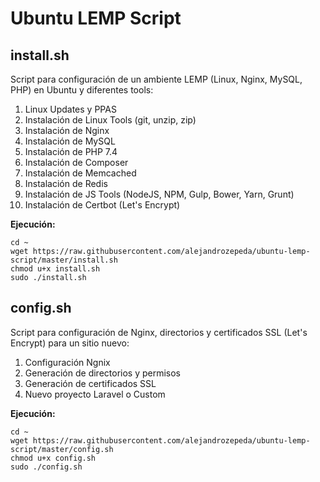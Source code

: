 # Ubuntu LEMP Script

## install.sh

Script para configuración de un ambiente LEMP (Linux, Nginx, MySQL, PHP) en Ubuntu y diferentes tools:

1. Linux Updates y PPAS
2. Instalación de Linux Tools (git, unzip, zip)
3. Instalación de Nginx
4. Instalación de MySQL
5. Instalación de PHP 7.4
6. Instalación de Composer
7. Instalación de Memcached
8. Instalación de Redis
9. Instalación de JS Tools (NodeJS, NPM, Gulp, Bower, Yarn, Grunt)
10. Instalación de Certbot (Let's Encrypt)

**Ejecución:**

```
cd ~
wget https://raw.githubusercontent.com/alejandrozepeda/ubuntu-lemp-script/master/install.sh
chmod u+x install.sh
sudo ./install.sh
```

## config.sh

Script para configuración de Nginx, directorios y certificados SSL (Let's Encrypt) para un sitio nuevo:

1. Configuración Ngnix
2. Generación de directorios y permisos
3. Generación de certificados SSL
4. Nuevo proyecto Laravel o Custom

**Ejecución:**

```
cd ~
wget https://raw.githubusercontent.com/alejandrozepeda/ubuntu-lemp-script/master/config.sh
chmod u+x config.sh
sudo ./config.sh
```
